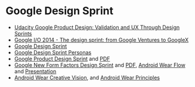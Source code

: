 # Google Design Sprint

* [Udacity Google Product Design: Validation and UX Through Design Sprints](https://www.udacity.com/course/product-design--ud509)
* [Google I/O 2014 - The design sprint: from Google Ventures to GoogleX](https://www.youtube.com/watch?v=aWQUSiOZ0x8)
* [Google Design Sprint](https://developers.google.com/design-sprint)  
* [Google Design Sprint Personas](https://developers.google.com/design-sprint/downloads/DesignSprint-Personas.pdf)
* [Google Product Design Sprint](https://developers.google.com/design-sprint/product) and [PDF](https://developers.google.com/design-sprint/downloads/DesignSprintMethods.pdf)
* [Google New Form Factors Design Sprint](https://developers.google.com/design-sprint/new-form-factors) and [PDF](https://developers.google.com/design-sprint/downloads/DesignSprint-NewFormFactors.pdf), [Android Wear Flow](https://developers.google.com/design-sprint/downloads/DesignSprint-AndroidWearFlow.pdf) and [Presentation](https://docs.google.com/presentation/d/1rPGOnfRmIxXiJmGaC_2FYt_bBTR8Euu15U2kNU3auQk/edit#slide=id.p4)
* [Android Wear Creative Vision](https://developer.android.com/design/wear/creative-vision.html), and [Android Wear Principles](https://developer.android.com/design/wear/principles.html)






